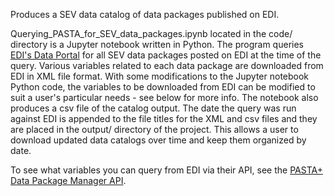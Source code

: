 Produces a SEV data catalog of data packages published on EDI.

Querying_PASTA_for_SEV_data_packages.ipynb located in the code/ directory is a Jupyter notebook written in Python. The program queries [EDI's Data Portal](https://portal.edirepository.org/nis/home.jsp) for all SEV data packages posted on EDI at the time of the query. Various variables related to each data package are downloaded from EDI in XML file format. With some modifications to the Jupyter notebook Python code, the variables to be downloaded from EDI can be modified to suit a user's particular needs - see below for more info. The notebook also produces a csv file of the catalog output. The date the query was run against EDI is appended to the file titles for the XML and csv files and they are placed in the output/ directory of the project. This allows a user to download updated data catalogs over time and keep them organized by date.

To see what variables you can query from EDI via their API, see the [PASTA+ Data Package Manager API](https://pastaplus-core.readthedocs.io/en/latest/doc_tree/pasta_api/data_package_manager_api.html).
